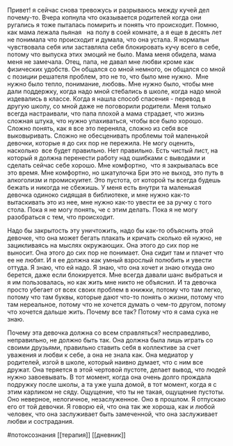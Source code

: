 Привет! я сейчас снова тревожусь и разрываюсь между кучей дел почему-то. Вчера копнула что оказывается родителей когда они ругались я тоже пыталась помирить и понять что происходит. Помню, как мама лежала пьяная   на полу в соей комнате, а я еще в десять лет не понимала что происходит и думала, что она устала. Я нормальн чувствовала себя или заставляла себя блокировать кучу всего в себе, потому что выпуска этих эмоций не было. Мама меня обидела, мама меня не замечала. Отец, папа, не давал мне любви кроме как физических удобств. Он общался со мной немного, он общался со мной с позиции решателя проблем, это не то, что было мне нужно.  Мне нужно было тепло, понимание, любовь. Мне нужно было, чтобы мне дали поддержку, когда надо мной стебались в школе, когда надо мной издевались в классе. Когда я нашла способ спасения - перевод в другую школу, со мной даже не поговорили родители. Меня только всегда настраивали, что папа плохой а мама страдает, что жизнь сложная штука, что нужно упахиваться, чтобы все было хорошо. Сложно понять, как я все это переняла, сложно из себя все выковыривать. Сложно не обесценивать проблемы той маленькой девочки, которые я до сих пор не пережила. Не могу оценить, насколько  все будет правильно. Нет правильно. Есть чистый лист, на который я должна перенести работу над ошибками с выводами и сделать сейчас себе хорошо. Мне комфортно,  что я закрывалась все это время. Мне комфортно, но шкатулочка Бри это не выход, это путь в алкоголизм и промискуитет. Это пустота, от которой ты всегда будешь бежать и никогда не сбежишь. У меня есть внутри та маленькая девочка одиноко сидящая в библиотеке, и мне нужно как-то вытаскивать это из нее, мне нужно как-то увести ее за ручку с того стола. Пока я не могу понять, че с этим делать. Пока я не могу разобраться с тем, что происходит. 

Надо бы закрытость эту уничтожить, надо бы как-то объяснить этой девочке, что она может бегать плакать и кричать сколько ей нужно, не зацикливаясь на мыслях окружающих. Она этого до сих пор не выносит. Она этого до сих пор не понимает. Она сидит там и плачет что ее не любят. И я ее должна как умный взрослый полюбить и увести оттуда. Я знаю, что ей надо. Я знаю, что она хочет и знаю откуда оно берется, даже если блокируется. Мне всегда давали шанс выбраться и я им пользовалась, но как жить мне никто не объяснил. И та девочка просто убегает от всех своих проблем в книжки, потому что там легко, потому что там буквы, которые дают что-то понять о жизни, потому что там нереальное, потому что не хочется думать о чем-то другом, потому что хочется дальше жить. Почему все так? Потому что я сама сука не знаю. 

Почему эта девочка должна со всем справляться? несправедливо, неправильно, не должно быть так. Она должна была лишь играть со своими друзьями, правильно ставить себя в коллективе за счет уважения и любви к себе, а она не знала как. Она медиатор у родителей, изгой в школе, который наивно думает, что с ним все дружат. Она теряется в этой чертовой пустоте, делает вывод, что людей нужно завоевывать. В тот момент, когда она очень долго прождала подружку после школы, а та уже ушла домой, в тот момент, когда я с этим карликом не сяду. Ощущение, что ты не такая, ощущение пустоты. Оно неверное, нелогичное, незаслуженное. Оно в прошлом. Я отпускаю его от той девочки. Я говорю ей, что она так же хороша, как и любой человек, что она заслуживает быть замеченной, что она заслуживает любви и сострадания.

#потоксознания [[терапия]]  [[дневник]]